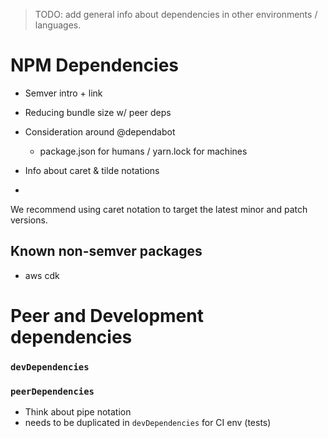 > TODO: add general info about dependencies in other environments / languages.

# NPM Dependencies

- Semver intro + link

- Reducing bundle size w/ peer deps
- Consideration around @dependabot 
    - package.json for humans / yarn.lock for machines
- Info about caret & tilde notations
- 

We recommend using caret notation to target the latest minor and patch versions.

## Known non-semver packages

- aws cdk

# Peer and Development dependencies

### `devDependencies`

### `peerDependencies`

- Think about pipe notation
- needs to be duplicated in `devDependencies` for CI env (tests)